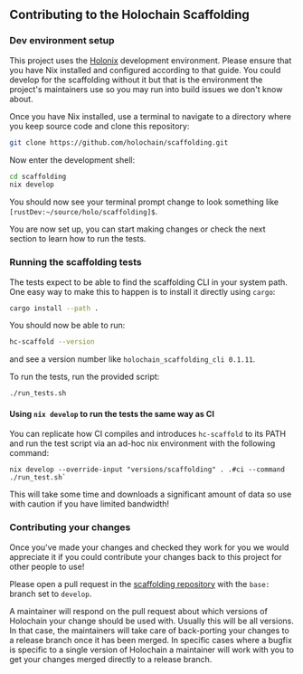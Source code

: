 ## Contributing to the Holochain Scaffolding

### Dev environment setup

This project uses the [Holonix](https://developer.holochain.org/get-started/install-advanced/) development environment. Please ensure that you have Nix installed and configured according to that guide. You could develop for the scaffolding without it but that is the environment the project's maintainers use so you may run into build issues we don't know about.

Once you have Nix installed, use a terminal to navigate to a directory where you keep source code and clone this repository:

```bash
git clone https://github.com/holochain/scaffolding.git
```

Now enter the development shell:

```bash
cd scaffolding
nix develop
```

You should now see your terminal prompt change to look something like `[rustDev:~/source/holo/scaffolding]$`.

You are now set up, you can start making changes or check the next section to learn how to run the tests.

### Running the scaffolding tests

The tests expect to be able to find the scaffolding CLI in your system path. One easy way to make this to happen is to install it directly using `cargo`:

```bash
cargo install --path .
```

You should now be able to run:

```bash
hc-scaffold --version
```

and see a version number like `holochain_scaffolding_cli 0.1.11`.

To run the tests, run the provided script:

```bash
./run_tests.sh
```

#### Using `nix develop` to run the tests the same way as CI

You can replicate how CI compiles and introduces `hc-scaffold` to its PATH and run the test script via an ad-hoc nix environment with the following command:

```
nix develop --override-input "versions/scaffolding" . .#ci --command ./run_test.sh`
```
This will take some time and downloads a significant amount of data so use with caution if you have limited bandwidth!

### Contributing your changes

Once you've made your changes and checked they work for you we would appreciate it if you could contribute your changes back to this project for other people to use!

Please open a pull request in the [scaffolding repository](https://github.com/holochain/scaffolding/compare) with the `base:` branch set to `develop`.

A maintainer will respond on the pull request about which versions of Holochain your change should be used with. Usually this will be all versions. In that case, the maintainers will take care of back-porting your changes to a release branch once it has been merged. In specific cases where a bugfix is specific to a single version of Holochain a maintainer will work with you to get your changes merged directly to a release branch.
